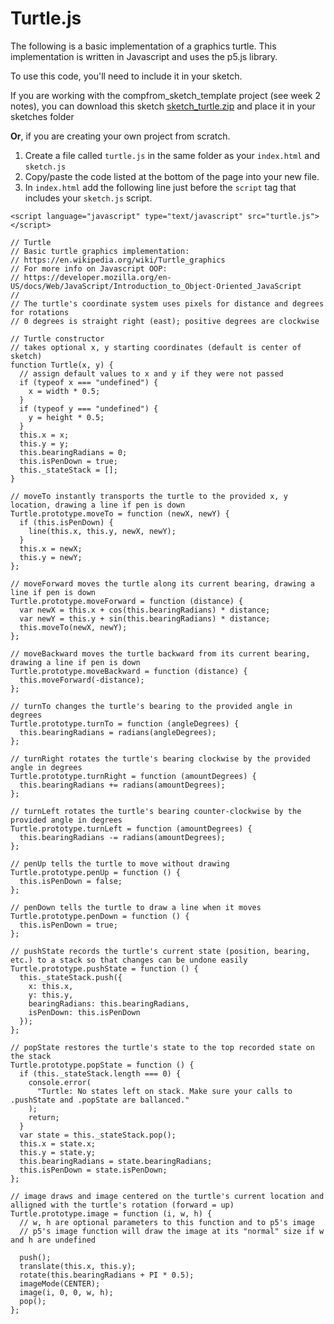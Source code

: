 # Turtle.js

The following is a basic implementation of a graphics turtle. This implementation is written in Javascript and uses the p5.js library.

To use this code, you'll need to include it in your sketch.

If you are working with the compfrom_sketch_template project (see week 2 notes), you can download this sketch [sketch_turtle.zip](sketch_turtle.zip) and place it in your sketches folder

**Or**, if you are creating your own project from scratch.

1. Create a file called `turtle.js` in the same folder as your `index.html` and `sketch.js`
2. Copy/paste the code listed at the bottom of the page into your new file.
3. In `index.html` add the following line just before the `script` tag that includes your `sketch.js` script.


```
<script language="javascript" type="text/javascript" src="turtle.js"></script>
```

```
// Turtle
// Basic turtle graphics implementation:
// https://en.wikipedia.org/wiki/Turtle_graphics
// For more info on Javascript OOP:
// https://developer.mozilla.org/en-US/docs/Web/JavaScript/Introduction_to_Object-Oriented_JavaScript
//
// The turtle's coordinate system uses pixels for distance and degrees for rotations
// 0 degrees is straight right (east); positive degrees are clockwise

// Turtle constructor
// takes optional x, y starting coordinates (default is center of sketch)
function Turtle(x, y) {
  // assign default values to x and y if they were not passed
  if (typeof x === "undefined") {
    x = width * 0.5;
  }
  if (typeof y === "undefined") {
    y = height * 0.5;
  }
  this.x = x;
  this.y = y;
  this.bearingRadians = 0;
  this.isPenDown = true;
  this._stateStack = [];
}

// moveTo instantly transports the turtle to the provided x, y location, drawing a line if pen is down
Turtle.prototype.moveTo = function (newX, newY) {
  if (this.isPenDown) {
    line(this.x, this.y, newX, newY);
  }
  this.x = newX;
  this.y = newY;
};

// moveForward moves the turtle along its current bearing, drawing a line if pen is down
Turtle.prototype.moveForward = function (distance) {
  var newX = this.x + cos(this.bearingRadians) * distance;
  var newY = this.y + sin(this.bearingRadians) * distance;
  this.moveTo(newX, newY);
};

// moveBackward moves the turtle backward from its current bearing, drawing a line if pen is down
Turtle.prototype.moveBackward = function (distance) {
  this.moveForward(-distance);
};

// turnTo changes the turtle's bearing to the provided angle in degrees
Turtle.prototype.turnTo = function (angleDegrees) {
  this.bearingRadians = radians(angleDegrees);
};

// turnRight rotates the turtle's bearing clockwise by the provided angle in degrees
Turtle.prototype.turnRight = function (amountDegrees) {
  this.bearingRadians += radians(amountDegrees);
};

// turnLeft rotates the turtle's bearing counter-clockwise by the provided angle in degrees
Turtle.prototype.turnLeft = function (amountDegrees) {
  this.bearingRadians -= radians(amountDegrees);
};

// penUp tells the turtle to move without drawing
Turtle.prototype.penUp = function () {
  this.isPenDown = false;
};

// penDown tells the turtle to draw a line when it moves
Turtle.prototype.penDown = function () {
  this.isPenDown = true;
};

// pushState records the turtle's current state (position, bearing, etc.) to a stack so that changes can be undone easily
Turtle.prototype.pushState = function () {
  this._stateStack.push({
    x: this.x,
    y: this.y,
    bearingRadians: this.bearingRadians,
    isPenDown: this.isPenDown
  });
};

// popState restores the turtle's state to the top recorded state on the stack
Turtle.prototype.popState = function () {
  if (this._stateStack.length === 0) {
    console.error(
      "Turtle: No states left on stack. Make sure your calls to .pushState and .popState are ballanced."
    );
    return;
  }
  var state = this._stateStack.pop();
  this.x = state.x;
  this.y = state.y;
  this.bearingRadians = state.bearingRadians;
  this.isPenDown = state.isPenDown;
};

// image draws and image centered on the turtle's current location and alligned with the turtle's rotation (forward = up)
Turtle.prototype.image = function (i, w, h) {
  // w, h are optional parameters to this function and to p5's image
  // p5's image function will draw the image at its "normal" size if w and h are undefined

  push();
  translate(this.x, this.y);
  rotate(this.bearingRadians + PI * 0.5);
  imageMode(CENTER);
  image(i, 0, 0, w, h);
  pop();
};
```
